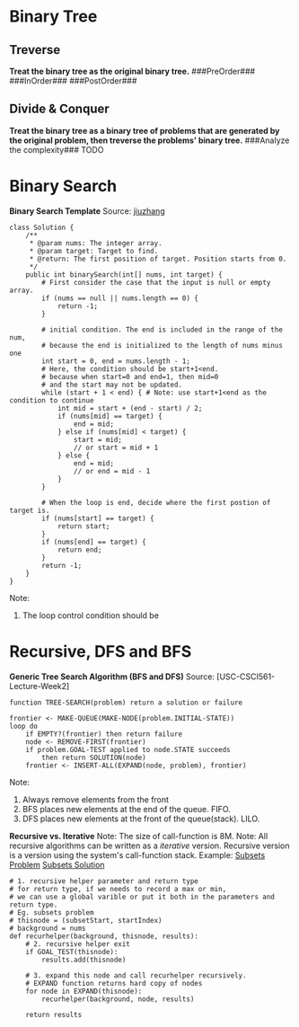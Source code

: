 # Binary Tree

## Treverse
**Treat the binary tree as the original binary tree.**
###PreOrder###
###InOrder###
###PostOrder###

## Divide & Conquer
**Treat the binary tree as a binary tree of problems that are generated by the original problem, then treverse the problems' binary tree.**
###Analyze the complexity###
TODO

# Binary Search
**Binary Search Template**
Source: [jiuzhang](http://www.jiuzhang.com/solutions/binary-search/)

```
class Solution {
    /**
     * @param nums: The integer array.
     * @param target: Target to find.
     * @return: The first position of target. Position starts from 0.
     */
    public int binarySearch(int[] nums, int target) {
        # First consider the case that the input is null or empty array.
        if (nums == null || nums.length == 0) {
            return -1;
        }
        
        # initial condition. The end is included in the range of the num, 
        # because the end is initialized to the length of nums minus one
        int start = 0, end = nums.length - 1;
        # Here, the condition should be start+1<end.
        # because when start=0 and end=1, then mid=0
        # and the start may not be updated.
        while (start + 1 < end) { # Note: use start+1<end as the condition to continue
            int mid = start + (end - start) / 2;
            if (nums[mid] == target) {
                end = mid;
            } else if (nums[mid] < target) {
                start = mid;
                // or start = mid + 1
            } else {
                end = mid;
                // or end = mid - 1
            }
        }
        
        # When the loop is end, decide where the first postion of target is.
        if (nums[start] == target) {
            return start;
        }
        if (nums[end] == target) {
            return end;
        }
        return -1;
    }
}
```
Note:
1. The loop control condition should be 

# Recursive, DFS and BFS

**Generic Tree Search Algorithm (BFS and DFS)**
Source: [USC-CSCI561-Lecture-Week2]

```
function TREE-SEARCH(problem) return a solution or failure

frontier <- MAKE-QUEUE(MAKE-NODE(problem.INITIAL-STATE))
loop do
    if EMPTY?(frontier) then return failure
    node <- REMOVE-FIRST(frontier)
    if problem.GOAL-TEST applied to node.STATE succeeds
        then return SOLUTION(node)
    frontier <- INSERT-ALL(EXPAND(node, problem), frontier)
```
Note:
1. Always remove elements from the front
2. BFS places new elements at the end of the queue. FIFO.
3. DFS places new elements at the front of the queue(stack). LILO.

**Recursive vs. Iterative**
Note: The size of call-function is 8M.
Note: All recursive algorithms can be written as a _iterative_ version. Recursive version is a version using the system's call-function stack.
Example: 
[Subsets Problem](http://www.lintcode.com/zh-cn/problem/subsets-ii/#)
[Subsets Solution](http://www.jiuzhang.com/solutions/subsets/)

```
# 1. recursive helper parameter and return type
# for return type, if we needs to record a max or min,
# we can use a global varible or put it both in the parameters and return type.
# Eg. subsets problem
# thisnode = (subsetStart, startIndex)
# background = nums
def recurhelper(background, thisnode, results):
    # 2. recursive helper exit
    if GOAL_TEST(thisnode):
        results.add(thisnode)
    
    # 3. expand this node and call recurhelper recursively.
    # EXPAND function returns hard copy of nodes
    for node in EXPAND(thisnode):
        recurhelper(background, node, results)
    
    return results
```